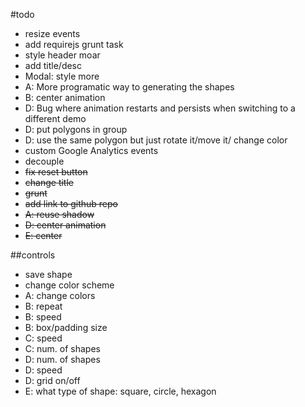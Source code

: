 #todo
* resize events
* add requirejs grunt task
* style header moar
* add title/desc
* Modal: style more
* A: More programatic way to generating the shapes
* B: center animation
* D: Bug where animation restarts and persists when switching to a different demo
* D: put polygons in group
* D: use the same polygon but just rotate it/move it/ change color
* custom Google Analytics events
* decouple
* ~~fix reset button~~
* ~~change title~~
* ~~grunt~~
* ~~add link to github repo~~
* ~~A: reuse shadow~~
* ~~D: center animation~~
* ~~E: center~~

##controls
* save shape
* change color scheme
* A: change colors
* B: repeat
* B: speed
* B: box/padding size
* C: speed
* C: num. of shapes
* D: num. of shapes
* D: speed
* D: grid on/off
* E: what type of shape: square, circle, hexagon
